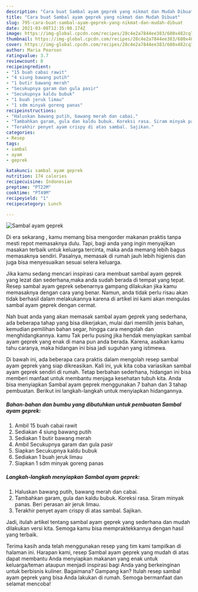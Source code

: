 ```yaml
---
description: "Cara buat Sambal ayam geprek yang nikmat dan Mudah Dibuat"
title: "Cara buat Sambal ayam geprek yang nikmat dan Mudah Dibuat"
slug: 795-cara-buat-sambal-ayam-geprek-yang-nikmat-dan-mudah-dibuat
date: 2021-03-08T12:35:08.174Z
image: https://img-global.cpcdn.com/recipes/28c4e2a7844ee383/680x482cq70/sambal-ayam-geprek-foto-resep-utama.jpg
thumbnail: https://img-global.cpcdn.com/recipes/28c4e2a7844ee383/680x482cq70/sambal-ayam-geprek-foto-resep-utama.jpg
cover: https://img-global.cpcdn.com/recipes/28c4e2a7844ee383/680x482cq70/sambal-ayam-geprek-foto-resep-utama.jpg
author: Maria Pearson
ratingvalue: 3.7
reviewcount: 8
recipeingredient:
- "15 buah cabai rawit"
- "4 siung bawang putih"
- "1 butir bawang merah"
- "Secukupnya garam dan gula pasir"
- "Secukupnya kaldu bubuk"
- "1 buah jeruk limau"
- "1 sdm minyak goreng panas"
recipeinstructions:
- "Haluskan bawang putih, bawang merah dan cabai."
- "Tambahkan garam, gula dan kaldu bubuk. Koreksi rasa. Siram minyak panas. Beri perasan air jeruk limau."
- "Terakhir penyet ayam crispy di atas sambal. Sajikan."
categories:
- Resep
tags:
- sambal
- ayam
- geprek

katakunci: sambal ayam geprek 
nutrition: 174 calories
recipecuisine: Indonesian
preptime: "PT22M"
cooktime: "PT49M"
recipeyield: "1"
recipecategory: Lunch

---
```



![Sambal ayam geprek](https://img-global.cpcdn.com/recipes/28c4e2a7844ee383/680x482cq70/sambal-ayam-geprek-foto-resep-utama.jpg)

Di era  sekarang , kamu memang bisa mengorder makanan praktis tanpa mesti repot memasaknya dulu. Tapi, bagi anda yang ingin menyajikan masakan terbaik untuk keluarga tercinta, maka anda memang lebih bagus memasaknya sendiri. Pasalnya, memasak di rumah jauh lebih higienis dan juga bisa menyesuaikan sesuai selera keluarga.

Jika kamu sedang mencari inspirasi cara membuat sambal ayam geprek yang lezat dan sederhana,maka anda sudah berada di tempat yang tepat. Resep sambal ayam geprek  sebenarnya gampang dilakukan jika kamu memasaknya dengan cara yang benar. Namun, anda tidak perlu risau akan tidak berhasil dalam melakukannya 
karena di artikel ini kami akan mengulas sambal ayam geprek dengan cermat.  



Nah buat anda yang akan memasak sambal ayam geprek yang sederhana, ada beberapa tahap yang bisa dikerjakan, mulai dari memilih jenis bahan, kemudian pemilihan bahan segar, hingga cara mengolah dan menghidangkannya. kamu Tak perlu pusing jika hendak menyiapkan sambal ayam geprek yang enak di mana pun anda berada. Karena, asalkan kamu  tahu caranya, maka hidangan ini bisa jadi suguhan yang istimewa.

Di bawah ini, ada beberapa cara praktis  dalam mengolah resep sambal ayam geprek yang siap dikreasikan. Kali ini, yuk kita coba variasikan sambal ayam geprek sendiri di rumah. Tetap berbahan sederhana, hidangan ini bisa memberi manfaat untuk membantu menjaga kesehatan tubuh kita. Anda bisa menyiapkan Sambal ayam geprek menggunakan 7 bahan dan 3 tahap pembuatan. Berikut ini langkah-langkah untuk menyiapkan hidangannya.

<!--inarticleads1-->

##### Bahan-bahan dan bumbu yang dibutuhkan untuk pembuatan Sambal ayam geprek:

1. Ambil 15 buah cabai rawit
1. Sediakan 4 siung bawang putih
1. Sediakan 1 butir bawang merah
1. Ambil Secukupnya garam dan gula pasir
1. Siapkan Secukupnya kaldu bubuk
1. Sediakan 1 buah jeruk limau
1. Siapkan 1 sdm minyak goreng panas




<!--inarticleads2-->

##### Langkah-langkah menyiapkan Sambal ayam geprek:

1. Haluskan bawang putih, bawang merah dan cabai.
1. Tambahkan garam, gula dan kaldu bubuk. Koreksi rasa. Siram minyak panas. Beri perasan air jeruk limau.
1. Terakhir penyet ayam crispy di atas sambal. Sajikan.




Jadi, itulah artikel tentang  sambal ayam geprek  yang sederhana dan mudah dilakukan versi kita. Semoga kamu bisa mempraktekkannya dengan hasil yang terbaik. 

Terima kasih anda telah menggunakan resep yang tim kami tampilkan di halaman ini. Harapan kami, resep  Sambal ayam geprek yang mudah di atas dapat membantu Anda menyiapkan makanan yang enak untuk keluarga/teman ataupun menjadi inspirasi bagi Anda yang berkeinginan untuk berbisnis kuliner. Bagaimana? Gampang kan? Itulah resep sambal ayam geprek yang bisa Anda lakukan di rumah. Semoga bermanfaat dan selamat mencoba!


